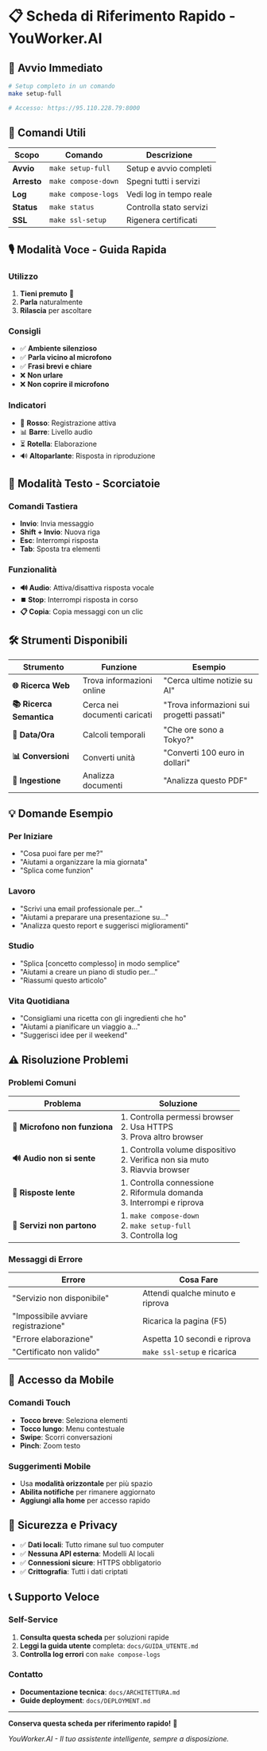 # 📋 Scheda di Riferimento Rapido - YouWorker.AI

## 🚀 Avvio Immediato

```bash
# Setup completo in un comando
make setup-full

# Accesso: https://95.110.228.79:8000
```

## 🎯 Comandi Utili

| Scopo | Comando | Descrizione |
|-------|---------|-------------|
| **Avvio** | `make setup-full` | Setup e avvio completi |
| **Arresto** | `make compose-down` | Spegni tutti i servizi |
| **Log** | `make compose-logs` | Vedi log in tempo reale |
| **Status** | `make status` | Controlla stato servizi |
| **SSL** | `make ssl-setup` | Rigenera certificati |

## 🎙️ Modalità Voce - Guida Rapida

### Utilizzo
1. **Tieni premuto** 🎤 
2. **Parla** naturalmente
3. **Rilascia** per ascoltare

### Consigli
- ✅ **Ambiente silenzioso**
- ✅ **Parla vicino al microfono**
- ✅ **Frasi brevi e chiare**
- ❌ **Non urlare**
- ❌ **Non coprire il microfono**

### Indicatori
- 🔴 **Rosso**: Registrazione attiva
- 📊 **Barre**: Livello audio
- ⏳ **Rotella**: Elaborazione
- 🔊 **Altoparlante**: Risposta in riproduzione

## 📝 Modalità Testo - Scorciatoie

### Comandi Tastiera
- **Invio**: Invia messaggio
- **Shift + Invio**: Nuova riga
- **Esc**: Interrompi risposta
- **Tab**: Sposta tra elementi

### Funzionalità
- **🔊 Audio**: Attiva/disattiva risposta vocale
- **⏹️ Stop**: Interrompi risposta in corso
- **📋 Copia**: Copia messaggi con un clic

## 🛠️ Strumenti Disponibili

| Strumento | Funzione | Esempio |
|-----------|----------|---------|
| **🌐 Ricerca Web** | Trova informazioni online | "Cerca ultime notizie su AI" |
| **📚 Ricerca Semantica** | Cerca nei documenti caricati | "Trova informazioni sui progetti passati" |
| **📅 Data/Ora** | Calcoli temporali | "Che ore sono a Tokyo?" |
| **📊 Conversioni** | Converti unità | "Converti 100 euro in dollari" |
| **📄 Ingestione** | Analizza documenti | "Analizza questo PDF" |

## 💡 Domande Esempio

### Per Iniziare
- "Cosa puoi fare per me?"
- "Aiutami a organizzare la mia giornata"
- "Splica come funzion"

### Lavoro
- "Scrivi una email professionale per..."
- "Aiutami a preparare una presentazione su..."
- "Analizza questo report e suggerisci miglioramenti"

### Studio
- "Splica [concetto complesso] in modo semplice"
- "Aiutami a creare un piano di studio per..."
- "Riassumi questo articolo"

### Vita Quotidiana
- "Consigliami una ricetta con gli ingredienti che ho"
- "Aiutami a pianificare un viaggio a..."
- "Suggerisci idee per il weekend"

## ⚠️ Risoluzione Problemi

### Problemi Comuni

| Problema | Soluzione |
|----------|-----------|
| **🎤 Microfono non funziona** | 1. Controlla permessi browser<br>2. Usa HTTPS<br>3. Prova altro browser |
| **🔊 Audio non si sente** | 1. Controlla volume dispositivo<br>2. Verifica non sia muto<br>3. Riavvia browser |
| **📝 Risposte lente** | 1. Controlla connessione<br>2. Riformula domanda<br>3. Interrompi e riprova |
| **🔄 Servizi non partono** | 1. `make compose-down`<br>2. `make setup-full`<br>3. Controlla log |

### Messaggi di Errore

| Errore | Cosa Fare |
|--------|-----------|
| "Servizio non disponibile" | Attendi qualche minuto e riprova |
| "Impossibile avviare registrazione" | Ricarica la pagina (F5) |
| "Errore elaborazione" | Aspetta 10 secondi e riprova |
| "Certificato non valido" | `make ssl-setup` e ricarica |

## 📱 Accesso da Mobile

### Comandi Touch
- **Tocco breve**: Seleziona elementi
- **Tocco lungo**: Menu contestuale
- **Swipe**: Scorri conversazioni
- **Pinch**: Zoom testo

### Suggerimenti Mobile
- Usa **modalità orizzontale** per più spazio
- **Abilita notifiche** per rimanere aggiornato
- **Aggiungi alla home** per accesso rapido

## 🔐 Sicurezza e Privacy

- ✅ **Dati locali**: Tutto rimane sul tuo computer
- ✅ **Nessuna API esterna**: Modelli AI locali
- ✅ **Connessioni sicure**: HTTPS obbligatorio
- ✅ **Crittografia**: Tutti i dati criptati

## 📞 Supporto Veloce

### Self-Service
1. **Consulta questa scheda** per soluzioni rapide
2. **Leggi la guida utente** completa: `docs/GUIDA_UTENTE.md`
3. **Controlla log errori** con `make compose-logs`

### Contatto
- **Documentazione tecnica**: `docs/ARCHITETTURA.md`
- **Guide deployment**: `docs/DEPLOYMENT.md`

---

**Conserva questa scheda per riferimento rapido!** 🎯

*YouWorker.AI - Il tuo assistente intelligente, sempre a disposizione.*